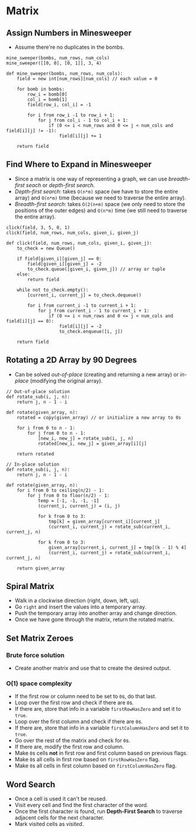 # Matrix

## Assign Numbers in Minesweeper

- Assume there're no duplicates in the bombs.

```
mine_sweeper(bombs, num_rows, num_cols)
mine_sweeper([[0, 0], [0, 1]], 3, 4)

def mine_sweeper(bombs, num_rows, num_cols):
    field = new int[num_rows][num_cols] // each value = 0

    for bomb in bombs:
        row_i = bomb[0]
        col_i = bomb[1]
        field[row_i, col_i] = -1

        for i from row_i -1 to row_i + 1:
            for j from col_i - 1 to col_i + 1:
                if (0 <= i < num_rows and 0 <= j < num_cols and field[i][j] != -1):
                    field[i][j] += 1

    return field
```

## Find Where to Expand in Minesweeper

- Since a matrix is one way of representing a graph, we can use _breadth-first seach_ or
  _depth-first search_.
- _Depth-first search_: takes `O(n*m)` space (we have to store the entire array) and `O(n*m)` time
  (because we need to traverse the entire array).
- _Breadth-first search_: takes `O(2(n+m)` space (we only need to store the positions of the outer
  edges) and `O(n*m)` time (we still need to traverse the entire array).

```
click(field, 3, 5, 0, 1)
click(field, num_rows, num_cols, given_i, given_j)

def click(field, num_rows, num_cols, given_i, given_j):
    to_check = new Queue()

    if field[given_i][given_j] == 0:
        field[given_i][given_j] = -2
        to_check.queue([given_i, given_j]) // array or tuple
    else:
        return field

    while not to_check.empty():
        [current_i, current_j] = to_check.dequeue()

        for i from current_i -1 to current_i + 1:
            for j from current_i - 1 to current_i + 1:
                if (0 <= i < num_rows and 0 <= j < num_cols and field[i][j] == 0):
                    field[i][j] = -2
                    to_check.enqueue([i, j])

    return field
```

## Rotating a 2D Array by 90 Degrees

- Can be solved _out-of-place_ (creating and returning a new array) or _in-place_ (modifying the
  original array).

```
// Out-of-place solution
def rotate_sub(i, j, n):
    return j, n - 1 - i

def rotate(given_array, n):
    rotated = copy(given_array) // or initialize a new array to 0s

    for i from 0 to n - 1:
        for j from 0 to n - 1:
            [new_i, new_j] = rotate_sub(i, j, n)
            rotated[new_i, new_j] = given_array[i][j]

    return rotated

// In-place solution
def rotate_sub(i, j, n):
    return j, n - 1 - i

def rotate(given_array, n):
    for i from 0 to ceiling(n/2) - 1:
        for j from 0 to floor(n/2) - 1:
            temp = [-1, -1, -1, -1]
            (current_i, current_j) = (i, j)

            for k from 0 to 3:
                tmp[k] = given_array[current_i][current_j]
                (current_i, current_j) = rotate_sub(current_i, current_j, n)

            for k from 0 to 3:
                given_array[current_i, current_j] = tmp[(k - 1) % 4]
                (current_i, current_j) = rotate_sub(current_i, current_j, n)

    return given_array
```

## Spiral Matrix

- Walk in a clockwise direction (right, down, left, up).
- Go `right` and insert the values into a temporary array.
- Push the temporary array into another array and change direction.
- Once we have gone through the matrix, return the rotated matrix.

## Set Matrix Zeroes

### Brute force solution

- Create another matrix and use that to create the desired output.

### O(1) space complexity

- If the first row or column need to be set to `0`s, do that last.
- Loop over the first row and check if there are `0`s.
- If there are, store that info in a variable `firstRowHasZero` and set it to `true`.
- Loop over the first column and check if there are `0`s.
- If there are, store that info in a variable `firstColumnHasZero` and set it to `true`.
- Go over the rest of the matrix and check for `0`s.
- If there are, modify the first row and column.
- Make `0`s cells **not** in first row and first column based on previous flags.
- Make `0`s all cells in first row based on `firstRowHasZero` flag.
- Make `0`s all cells in first column based on `firstColumnHasZero` flag.

## Word Search

- Once a cell is used it can't be reused.
- Visit every cell and find the first character of the word.
- Once the first character is found, run **Depth-First Search** to traverse adjacent cells for the
  next character.
- Mark visited cells as _visited_.
